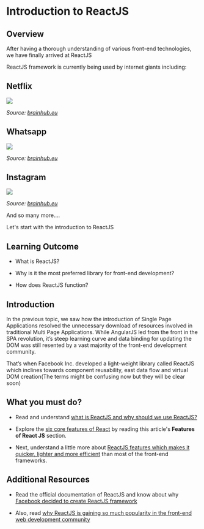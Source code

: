 ﻿# Introduction to ReactJS

## Overview

After having a thorough understanding of various front-end technologies, we have finally arrived at ReactJS

ReactJS framework is currently being used by internet giants including:

## Netflix
![](https://github.com/greyatom-school/the-minerva-project/raw/master/FEWD/sprint_4/images/netflix.jpeg)

*Source: [brainhub.eu](https://brainhub.eu/blog/10-famous-apps-using-reactjs-nowadays/)*
## Whatsapp
![](https://github.com/greyatom-school/the-minerva-project/raw/master/FEWD/sprint_4/images/whatsapp.png)

*Source: [brainhub.eu](https://brainhub.eu/blog/10-famous-apps-using-reactjs-nowadays/)*
## Instagram
![](https://github.com/greyatom-school/the-minerva-project/raw/master/FEWD/sprint_4/images/instagram.png)

*Source: [brainhub.eu](https://brainhub.eu/blog/10-famous-apps-using-reactjs-nowadays/)*


And so many more....


Let's start with the introduction to ReactJS



## Learning Outcome

-	What is ReactJS?

-	Why is it the most preferred library for front-end development?

-	How does ReactJS function?

## Introduction

In the previous topic, we saw how the introduction of Single Page Applications resolved the unnecessary download of resources involved in traditional Multi Page Applications. While AngularJS led from the front in the SPA revolution, it’s steep learning curve and data binding for updating the DOM was still resented by a vast majority of the front-end development community.

That’s when Facebook Inc. developed a light-weight library called ReactJS which inclines towards component reusability, east data flow and virtual DOM creation(The terms might be confusing now but they will be clear soon)  


## What you must do?

-	Read and understand [what is ReactJS and why should we use ReactJS?](https://codeburst.io/what-is-reactjs-and-how-can-make-your-life-easier-3beb797f30e4)

- Explore the [six core features of React](https://www.credencys.com/blog/unveil-key-features-of-react-js-for-web-mobile-app-development/) by reading this article's **Features of React JS** section.

-	Next, understand a little more about [ReactJS features which makes it quicker, lighter and more efficient](https://hackernoon.com/virtual-dom-in-reactjs-43a3fdb1d130) than most of the front-end frameworks.

## Additional Resources

-	Read the official documentation of ReactJS and know about why [Facebook decided to create ReactJS framework](https://reactjs.org/blog/2013/06/05/why-react.html) 

-	Also, read [why ReactJS is gaining so much popularity in the front-end web development community](https://medium.com/@thinkwik/why-reactjs-is-gaining-so-much-popularity-these-days-c3aa686ec0b3) 
